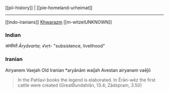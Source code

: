 [[pii-history]] | [[pie-homeland-urheimat]]

---

[[indo-iranians]]
[Khwarazm](https://en.wikipedia.org/wiki/Khwarazm)
[[m-witzelUNKNOWN]]
### Indian
आर्यावर्त *Āryāvarta*; √vṛt- "subsistence, livelihood"
### Iranian
Airyanem Vaejah
Old Iranian *aryānām  waiǰah
Avestan      airyanəm vaēǰō
  > In the Pahlavi books the legend is elaborated. In Ērān-wēz the first cattle were created (GreatBundahišn, 13.4; Zādspram, 3.50)